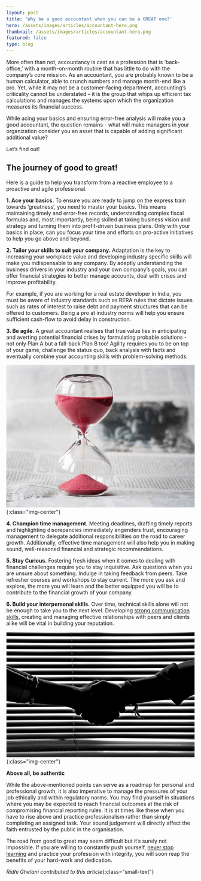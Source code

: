 ```yaml
---
layout: post
title: 'Why be a good accountant when you can be a GREAT one?'
hero: /assets/images/articles/accountant-hero.png
thumbnail: /assets/images/articles/accountant-hero.png
featured: false
type: blog
---
```


More often than not, accountancy is cast as a profession that is ‘back-office,’ with a month-on-month routine that has little to do with the company’s core mission. As an accountant, you are probably known to be a human calculator, able to crunch numbers and manage month-end like a pro. Yet, while it may not be a customer-facing department, accounting’s criticality cannot be understated – it is the group that whips up efficient tax calculations and manages the systems upon which the organization measures its financial success.

While acing your basics and ensuring error-free analysis will make you a good accountant, the question remains - what will make managers in your organization consider you an asset that is capable of adding significant additional value?

Let’s find out!

## The journey of good to great!

Here is a guide to help you transform from a reactive employee to a proactive and agile professional.

**1. Ace your basics.**
To ensure you are ready to jump on the express train towards ‘greatness’, you need to master your basics. This means maintaining timely and error-free records, understanding complex fiscal formulas and, most importantly, being skilled at taking business vision and strategy and turning them into profit-driven business plans. Only with your basics in place, can you focus your time and efforts on pro-active initiatives to help you go above and beyond.

**2. Tailor your skills to suit your company.**
Adaptation is the key to increasing your workplace value and developing industry specific skills will make you indispensable to any company. By adeptly understanding the business drivers in your industry and your own company’s goals, you can offer financial strategies to better manage accounts, deal with crises and improve profitability.

For example, if you are working for a real estate developer in India, you must be aware of industry standards such as RERA rules that dictate issues such as rates of interest to raise debt and payment structures that can be offered to customers. Being a pro at industry norms will help you ensure sufficient cash-flow to avoid delay in construction.

**3. Be agile.**
A great accountant realises that true value lies in anticipating and averting potential financial crises by formulating probable solutions - not only Plan A but a fall-back Plan B too! Agility requires you to be on top of your game, challenge the status quo, back analysis with facts and eventually combine your accounting skills with problem-solving methods.

![Great-Accountant-image1](/assets/images/articles/account-image1.png){:class="img-center"}

**4. Champion time management.**
Meeting deadlines, drafting timely reports and highlighting discrepancies immediately engenders trust, encouraging management to delegate additional responsibilities on the road to career growth. Additionally, effective time management will also help you in making sound, well-reasoned financial and strategic recommendations.

**5. Stay Curious.**
Fostering fresh ideas when it comes to dealing with financial challenges require you to stay inquisitive. Ask questions when you are unsure about something. Indulge in taking feedback from peers. Take refresher courses and workshops to stay current. The more you ask and explore, the more you will learn and the better equipped you will be to contribute to the financial growth of your company.

**6. Build your interpersonal skills.**
Over time, technical skills alone will not be enough to take you to the next level. Developing [strong communication skills](https://lore.online/results/communication), creating and managing effective relationships with peers and clients alike will be vital in building your reputation.

![Great-Accountant-image2](/assets/images/articles/accountant-image2.png){:class="img-center"}

**Above all, be authentic**

While the above-mentioned points can serve as a roadmap for personal and professional growth, it is also imperative to manage the pressures of your job ethically and within regulatory norms. You may find yourself in situations where you may be expected to reach financial outcomes at the risk of compromising financial reporting rules. It is at times like these when you have to rise above and practice professionalism rather than simply completing an assigned task. Your sound judgement will directly affect the faith entrusted by the public in the organisation.

The road from good to great may seem difficult but it’s surely not impossible. If you are willing to constantly push yourself, [never stop learning](https://blog.lore.online/2019/07/02/gone-are-the-days-part2.html) and practice your profession with integrity, you will soon reap the benefits of your hard-work and dedication.

_Ridhi Ghelani contributed to this article_{:class="small-text"}
